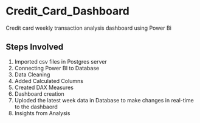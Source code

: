 # Credit_Card_Dashboard
Credit card weekly transaction analysis dashboard using Power Bi


## Steps Involved
  1. Imported csv files in Postgres server
  2. Connecting Power BI to Database
  3. Data Cleaning
  4. Added Calculated Columns
  5. Created DAX Measures
  6. Dashboard creation
  7. Uploded the latest week data in Database to make changes in real-time to the dashbaord 
  8. Insights from Analysis
